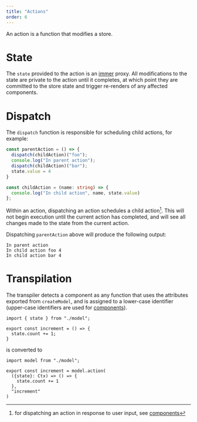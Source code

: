 ```yaml
---
title: "Actions"
order: 6
---
```


An action is a function that modifies a store.

# State

The `state` provided to the action is an [immer](https://github.com/immerjs/immer)
proxy. All modifications to the state are private to the action until it
completes, at which point they are committed to the store state and trigger
re-renders of any affected components.

# Dispatch

The `dispatch` function is responsible for scheduling child actions, for example:

```ts
const parentAction = () => {
  dispatch(childAction)("foo");
  console.log("In parent action");
  dispatch(childAction)("bar");
  state.value = 4
}

const childAction = (name: string) => {
  console.log("In child action", name, state.value)
};
```

Within an action, dispatching an action schedules a child action[^1]. This will
not begin execution until the current action has completed, and will see all
changes made to the state from the current action.

Dispatching `parentAction` above will produce the following output:

```
In parent action
In child action foo 4
In child action bar 4
```

# Transpilation

The transpiler detects a component as any function that uses the attributes
exported from `createModel`, and is assigned to a lower-case identifier
(upper-case identifiers are used for [components](./components)).

```tsx
import { state } from "./model";

export const increment = () => {
  state.count += 1;
}
```

is converted to

```tsx
import model from "./model";

export const increment = model.action(
  ({state}: Ctx) => () => {
    state.count += 1
  },
  "increment"
)
```

[^1]: for dispatching an action in response to user input, see
    [components](./components)
